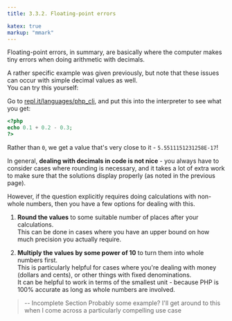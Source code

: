 ```yaml
---
title: 3.3.2. Floating-point errors

katex: true
markup: "mmark"
---
```


Floating-point errors, in summary, are basically where the computer makes tiny errors when doing arithmetic with decimals. 

A rather specific example was given previously, but note that these issues can occur with simple decimal values as well. \
You can try this yourself: 

Go to [repl.it/languages/php_cli](https://replit.com/languages/php_cli), and put this into the interpreter to see what you get: 

```php
<?php
echo 0.1 + 0.2 - 0.3;
?>
```

Rather than `0`, we get a value that's very close to it - `5.5511151231258E-17`!

In general, **dealing with decimals in code is not nice** - you always have to consider cases where rounding is necessary, and it takes a lot of extra work to make sure that the solutions display properly (as noted in the previous page). 

However, if the question explicitly requires doing calculations with non-whole numbers, then you have a few options for dealing with this. 

1. **Round the values** to some suitable number of places after your calculations. \
   This can be done in cases where you have an upper bound on how much precision you actually require. 

2. **Multiply the values by some power of 10** to turn them into whole numbers first. \
   This is particularly helpful for cases where you're dealing with money (dollars and cents), or other things with fixed denominations. \
   It can be helpful to work in terms of the smallest unit - because PHP is 100% accurate as long as whole numbers are involved.

> -- Incomplete Section
> Probably some example? I'll get around to this when I come across a particularly compelling use case